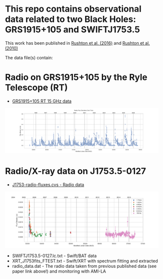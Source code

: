 # This repo contains observational data related to two Black Holes: GRS1915+105 and SWIFTJ1753.5

This work has been published in [Rushton et al. (2016)](http://adsabs.harvard.edu/abs/2016MNRAS.463..628R "Disc-jet quenching of the galactic black hole Swift J1753.5-0127") and [Rushton et al. (2010)](https://ui.adsabs.harvard.edu/abs/2010A%26A...524A..29R/abstract)

The data file(s) contain:


# Radio on GRS1915+105 by the Ryle Telescope (RT)

* [GRS1915+105 RT 15 GHz data](https://github.com/arushton/BH-XRB-public-fluxes/blob/e88cd046924a50894283967446b3e6ecdb9197a1/BHC%20GRS1915%2B105/grs1915_rt-15GHz.dat)

![alt text](https://github.com/arushton/BH-XRB-public-fluxes/blob/382956d93eab154c08bc1b8b023d980d4443f6d0/BHC%20GRS1915%2B105/grs1915_rt-15GHz.png)

# Radio/X-ray data on J1753.5-0127

* [J1753-radio-fluxes.cvs - Radio data](https://github.com/arushton/BH-XRB-public-fluxes/blob/e88cd046924a50894283967446b3e6ecdb9197a1/BHC%20J1753/J1753-radio-fluxes.csv)

![alt text](https://github.com/arushton/BH-XRB-public-fluxes/blob/382956d93eab154c08bc1b8b023d980d4443f6d0/BHC%20J1753/J1753-radio-fluxes.png)

* SWIFTJ1753.5-0127.lc.txt - Swift/BAT data
* XRT_J1753fits_FTEST.txt - Swift/XRT with spectrum fitting and extracted
* radio_data.dat - The radio data taken from previous published data (see paper link above!) and monitoring with AMI-LA
